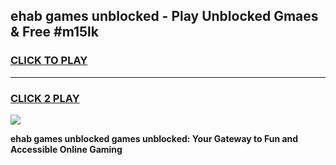 
## ehab games unblocked - Play Unblocked Gmaes & Free #m15lk
<h3>
<a href="https://news.freeplayer.one?title=ehab_games_unblocked&ref=03M">CLICK TO PLAY</a></h3>
<hr>

<h3>
<a href="https://news.freeplayer.one?title=ehab_games_unblocked&ref=03M">CLICK 2 PLAY</a>
  
</h3>

<a href="https://news.freeplayer.one?title=ehab_games_unblocked&ref=03M"><img src="https://clearcache.store/games.png"></a>


**ehab games unblocked games unblocked: Your Gateway to Fun and Accessible Online Gaming**
